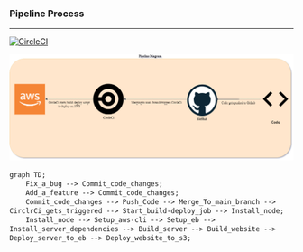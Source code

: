 ### Pipeline Process
---
[![CircleCI](https://dl.circleci.com/status-badge/img/gh/AhmedGomaa013/Storefront-Backend-FWD-Nanodegree/tree/main.svg?style=svg)](https://dl.circleci.com/status-badge/redirect/gh/AhmedGomaa013/Storefront-Backend-FWD-Nanodegree/tree/main)

![Pipeline Diagram](https://github.com/AhmedGomaa013/Storefront-Backend-FWD-Nanodegree/blob/main/environment-status/pipeline-diagram.png)

```mermaid
graph TD;
    Fix_a_bug --> Commit_code_changes;
    Add_a_feature --> Commit_code_changes;
    Commit_code_changes --> Push_Code --> Merge_To_main_branch --> CirclrCi_gets_triggered --> Start_build-deploy_job --> Install_node;
    Install_node --> Setup_aws-cli --> Setup_eb --> Install_server_dependencies --> Build_server --> Build_website --> Deploy_server_to_eb --> Deploy_website_to_s3;
```


